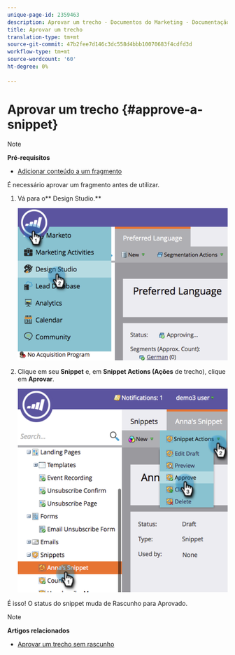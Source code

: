 ```yaml
---
unique-page-id: 2359463
description: Aprovar um trecho - Documentos do Marketing - Documentação do produto
title: Aprovar um trecho
translation-type: tm+mt
source-git-commit: 47b2fee7d146c3dc558d4bbb10070683f4cdfd3d
workflow-type: tm+mt
source-wordcount: '60'
ht-degree: 0%

---
```



# Aprovar um trecho {#approve-a-snippet}

>[!NOTE]
>
>**Pré-requisitos**
>
>* [Adicionar conteúdo a um fragmento](add-content-to-a-snippet.md)

>



É necessário aprovar um fragmento antes de utilizar.

1. Vá para o** Design Studio.**

   ![](assets/image2014-9-16-8-3a55-3a15.png)

1. Clique em seu **Snippet** e, em **Snippet Actions (Ações** de trecho), clique em **Aprovar**.

   ![](assets/image2014-9-16-8-3a55-3a24.png)

É isso! O status do snippet muda de Rascunho para Aprovado.

>[!NOTE]
>
>**Artigos relacionados**
>
>* [Aprovar um trecho sem rascunho](approve-a-snippet-with-no-draft.md)

>



